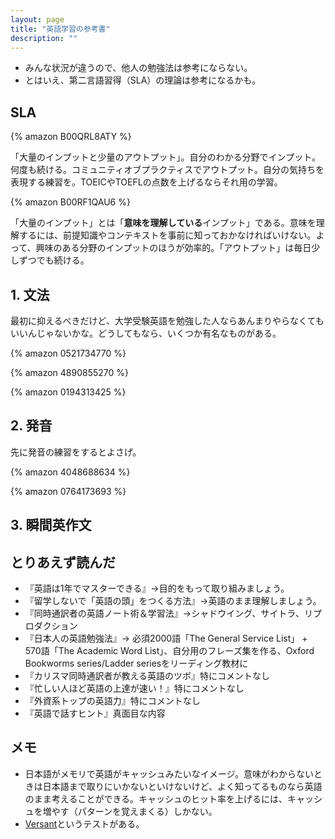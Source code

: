 ```yaml
---
layout: page
title: "英語学習の参考書"
description: ""
---
```


* みんな状況が違うので、他人の勉強法は参考にならない。
* とはいえ、第二言語習得（SLA）の理論は参考になるかも。

## SLA

{% amazon B00QRL8ATY %}

「大量のインプットと少量のアウトプット」。自分のわかる分野でインプット。何度も続ける。コミュニティオブプラクティスでアウトプット。自分の気持ちを表現する練習を。TOEICやTOEFLの点数を上げるならそれ用の学習。

{% amazon B00RF1QAU6 %}

「大量のインプット」とは「**意味を理解している**インプット」である。意味を理解するには、前提知識やコンテキストを事前に知っておかなければいけない。よって、興味のある分野のインプットのほうが効率的。「アウトプット」は毎日少しずつでも続ける。

## 1. 文法

最初に抑えるべきだけど、大学受験英語を勉強した人ならあんまりやらなくてもいいんじゃないかな。どうしてもなら、いくつか有名なものがある。

{% amazon 0521734770 %}

{% amazon 4890855270 %}

{% amazon 0194313425 %}

## 2. 発音

先に発音の練習をするとよさげ。

{% amazon 4048688634 %}

{% amazon 0764173693 %}

## 3. 瞬間英作文

## とりあえず読んだ

* 『英語は1年でマスターできる』→目的をもって取り組みましょう。
* 『留学しないで「英語の頭」をつくる方法』→英語のまま理解しましょう。
* 『同時通訳者の英語ノート術＆学習法』→シャドウイング、サイトラ、リプロダクション
* 『日本人の英語勉強法』→ 必須2000語「The General Service List」 + 570語「The Academic Word List」、自分用のフレーズ集を作る、Oxford Bookworms series/Ladder seriesをリーディング教材に
* 『カリスマ同時通訳者が教える英語のツボ』特にコメントなし
* 『忙しい人ほど英語の上達が速い！』特にコメントなし
* 『外資系トップの英語力』特にコメントなし
* 『英語で話すヒント』真面目な内容

## メモ

* 日本語がメモリで英語がキャッシュみたいなイメージ。意味がわからないときは日本語まで取りにいかないといけないけど、よく知ってるものなら英語のまま考えることができる。キャッシュのヒット率を上げるには、キャッシュを増やす（パターンを覚えまくる）しかない。
* [Versant](http://www.versant.jp/)というテストがある。
